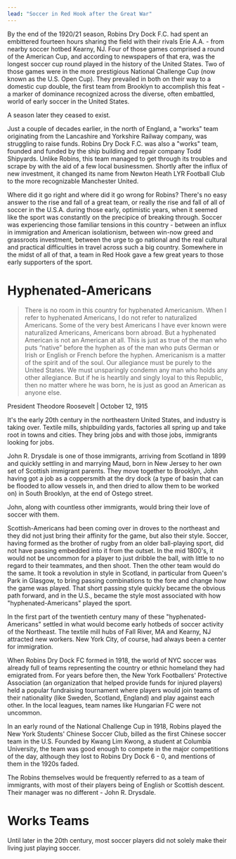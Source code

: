 ```yaml
---
lead: "Soccer in Red Hook after the Great War"
---
```


By the end of the 1920/21 season, Robins Dry Dock F.C. had spent an embittered fourteen hours sharing the field with their rivals Erie A.A. - from nearby soccer hotbed Kearny, NJ. Four of those games comprised a round of the American Cup, and according to newspapers of that era, was the longest soccer cup round played in the history of the United States. Two of those games were in the more prestigious National Challenge Cup (now known as the U.S. Open Cup). They prevailed in both on their way to a domestic cup double, the first team from Brooklyn to accomplish this feat - a marker of dominance recognized across the diverse, often embattled, world of early soccer in the United States. 

A season later they ceased to exist.

Just a couple of decades earlier, in the north of England, a "works" team originating from the Lancashire and Yorkshire Railway company, was struggling to raise funds. Robins Dry Dock F.C. was also a "works" team, founded and funded by the ship building and repair company Todd Shipyards. Unlike Robins, this team managed to get through its troubles and scrape by with the aid of a few local businessmen. Shortly after the influx of new investment, it changed its name from Newton Heath LYR Football Club to the more recognizable Manchester United.

Where did it go right and where did it go wrong for Robins? There's no easy answer to the rise and fall of a great team, or really the rise and fall of all of soccer in the U.S.A. during those early, optimistic years, when it seemed like the sport was constantly on the precipice of breaking through. Soccer was experiencing those familiar tensions in this country - between an influx in immigration and American isolationism, between win-now greed and grassroots investment, between the urge to go national and the real cultural and practical difficulties in travel across such a big country. Somewhere in the midst of all of that, a team in Red Hook gave a few great years to those early supporters of the sport.


# Hyphenated-Americans

> There is no room in this country for hyphenated Americanism. When I refer to hyphenated Americans, I do not refer to naturalized Americans. Some of the very best Americans I have ever known were naturalized Americans, Americans born abroad. But a hyphenated American is not an American at all. This is just as true of the man who puts “native” before the hyphen as of the man who puts German or Irish or English or French before the hyphen. Americanism is a matter of the spirit and of the soul. Our allegiance must be purely to the United States. We must unsparingly condemn any man who holds any other allegiance. But if he is heartily and singly loyal to this Republic, then no matter where he was born, he is just as good an American as anyone else.

President Theodore Roosevelt | October 12, 1915


It's the early 20th century in the northeastern United States, and industry is taking over. Textile mills, shipbuilding yards, factories all spring up and take root in towns and cities. They bring jobs and with those jobs, immigrants looking for jobs.

John R. Drysdale is one of those immigrants, arriving from Scotland in 1899 and quickly settling in and marrying Maud, born in New Jersey to her own set of Scottish immigrant parents. They move together to Brooklyn, John having got a job as a coppersmith at the dry dock (a type of basin that can be flooded to allow vessels in, and then dried to allow them to be worked on) in South Brooklyn, at the end of Ostego street. 

John, along with countless other immigrants, would bring their love of soccer with them.

Scottish-Americans had been coming over in droves to the northeast and they did not just bring their affinity for the game, but also their style. Soccer, having formed as the brother of rugby from an older ball-playing sport, did not have passing embedded into it from the outset. In the mid 1800's, it would not be uncommon for a player to just dribble the ball, with little to no regard to their teammates, and then shoot. Then the other team would do the same. It took a revolution in style in Scotland, in particular from Queen's Park in Glasgow, to bring passing combinations to the fore and change how the game was played. That short passing style quickly became the obvious path forward, and in the U.S., became the style most associated with how "hyphenated-Americans" played the sport.

In the first part of the twentieth century many of these "hyphenated-Americans" settled in what would become early hotbeds of soccer activity of the Northeast. The textile mill hubs of Fall River, MA and Kearny, NJ attracted new workers. New York City, of course, had always been a center for immigration. 

When Robins Dry Dock FC formed in 1918, the world of NYC soccer was already full of teams representing the country or ethnic homeland they had emigrated from. For years before then, the New York Footballers' Protective Association (an organization that helped provide funds for injured players) held a popular fundraising tournament where players would join teams of their nationality (like Sweden, Scotland, England) and play against each other. In the local leagues, team names like Hungarian FC were not uncommon. 

In an early round of the National Challenge Cup in 1918, Robins played the New York Students' Chinese Soccer Club, billed as the first Chinese soccer team in the U.S. Founded by Kwang Lim Kwong, a student at Columbia University, the team was good enough to compete in the major competitions of the day, although they lost to Robins Dry Dock 6 - 0, and mentions of them in the 1920s faded.

The Robins themselves would be frequently referred to as a team of immigrants, with most of their players being of English or Scottish descent. Their manager was no different - John R. Drysdale.


# Works Teams

Until later in the 20th century, most soccer players did not solely make their living just playing soccer.